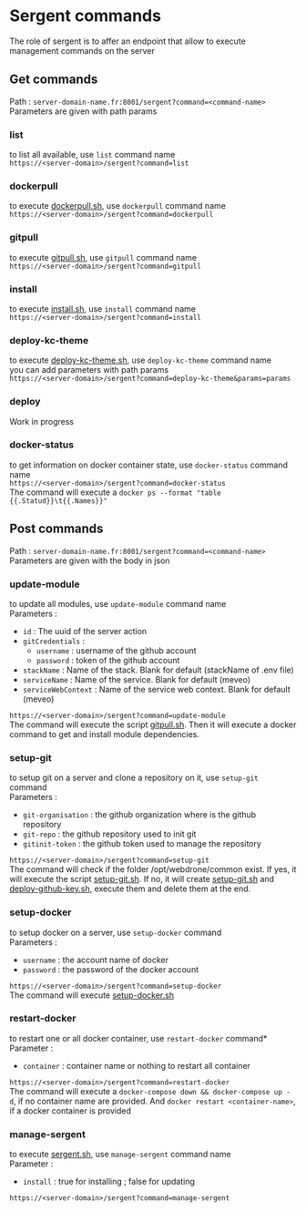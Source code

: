 # Sergent commands
The role of sergent is to affer an endpoint that allow to execute management commands on the server

## Get commands
Path : `server-domain-name.fr:8001/sergent?command=<command-name>`  
Parameters are given with path params

### list

to list all available, use `list` command name  
`https://<server-domain>/sergent?command=list`

### dockerpull

to execute [dockerpull.sh](https://github.com/webdrone-infra/infra-common/blob/main/dockerpull.sh), use `dockerpull` command name  
`https://<server-domain>/sergent?command=dockerpull`

### gitpull

to execute [gitpull.sh](https://github.com/webdrone-infra/infra-common/blob/main/gitpull.sh), use `gitpull` command name  
`https://<server-domain>/sergent?command=gitpull`

### install

to execute [install.sh](https://github.com/webdrone-infra/infra-common/blob/main/install.sh), use `install` command name  
`https://<server-domain>/sergent?command=install`

### deploy-kc-theme

to execute [deploy-kc-theme.sh](https://github.com/webdrone-infra/infra-common/blob/main/deploy-kc-theme.sh), use `deploy-kc-theme` command name  
you can add parameters with path params  
`https://<server-domain>/sergent?command=deploy-kc-theme&params=params`

### deploy

Work in progress

### docker-status

to get information on docker container state, use `docker-status` command name  
`https://<server-domain>/sergent?command=docker-status`  
The command will execute a `docker ps --format "table {{.Statud}}\t{{.Names}}"`

## Post commands
Path : `server-domain-name.fr:8001/sergent?command=<command-name>`  
Parameters are given with the body in json

### update-module

to update all modules, use `update-module` command name  
Parameters :
- `id` : The uuid of the server action
- `gitCredentials` :
    - `username` : username of the github account
    - `password` : token of the github account
- `stackName` : Name of the stack. Blank for default (stackName of .env file)
- `serviceName` : Name of the service. Blank for default (meveo)
- `serviceWebContext` : Name of the service web context. Blank for default (meveo)  

`https://<server-domain>/sergent?command=update-module`  
The command will execute the script [gitpull.sh](https://github.com/webdrone-infra/infra-common/blob/main/gitpull.sh). Then it will execute a docker command to get and install module dependencies.

### setup-git

to setup git on a server and clone a repository on it, use `setup-git` command  
Parameters :
- `git-organisation` : the github organization where is the github repository
- `git-repo` : the github repository used to init git
- `gitinit-token` : the github token used to manage the repository  

`https://<server-domain>/sergent?command=setup-git`  
The command will check if the folder /opt/webdrone/common exist. If yes, it will execute the script [setup-git.sh](https://github.com/webdrone-infra/infra-common/blob/main/setup-git.sh). If no, it will create [setup-git.sh](https://github.com/webdrone-infra/infra-common/blob/main/setup-git.sh) and [deploy-github-key.sh](https://github.com/webdrone-infra/infra-common/blob/main/deploy-github-key.sh), execute them and delete them at the end.

### setup-docker

to setup docker on a server, use `setup-docker` command  
Parameters :
- `username` : the account name of docker
- `password` : the password of the docker account  

`https://<server-domain>/sergent?command=setup-docker`  
The command will execute [setup-docker.sh](https://github.com/webdrone-infra/infra-common/blob/main/setup-docker.sh)

### restart-docker

to restart one or all docker container, use `restart-docker` command*
Parameter :
- `container` : container name or nothing to restart all container  

`https://<server-domain>/sergent?command=restart-docker`  
The command will execute a `docker-compose down && docker-compose up -d`, if no container name are provided. And `docker restart <container-name>`, if a docker container is provided

### manage-sergent

to execute [sergent.sh](pushOnInfra), use `manage-sergent` command name  
Parameter :
- `install` : true for installing ; false for updating  

`https://<server-domain>/sergent?command=manage-sergent`  
